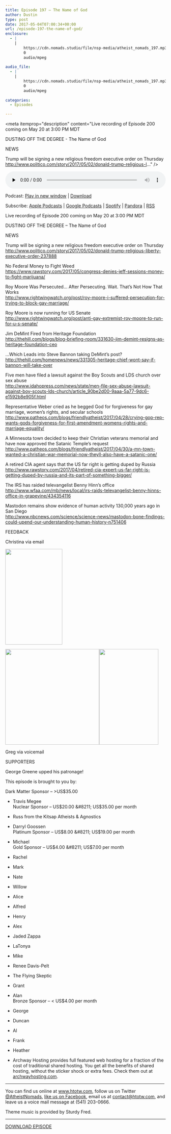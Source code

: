 ```yaml
---
title: Episode 197 – The Name of God
author: Dustin
type: post
date: 2017-05-04T07:00:34+00:00
url: /episode-197-the-name-of-god/
enclosure:
  - |
    |
        https://cdn.nomads.studio/file/nsp-media/atheist_nomads_197.mp3
        0
        audio/mpeg
        
audio_file:
  - |
    |
        https://cdn.nomads.studio/file/nsp-media/atheist_nomads_197.mp3
        0
        audio/mpeg
        
categories:
  - Episodes

---
```

<div itemscope itemtype="http://schema.org/AudioObject">
  <meta itemprop="name" content="Episode 197 &#8211; The Name of God" />
  
  <meta itemprop="uploadDate" content="2017-05-04T01:00:34-06:00" />
  
  <meta itemprop="encodingFormat" content="audio/mpeg" />
  
  <meta itemprop="description" content="Live recording of Episode 200 coming on May 20 at 3:00 PM MDT

DUSTING OFF THE DEGREE - The Name of God

NEWS

Trump will be signing a new religious freedom executive order on Thursday
http://www.politico.com/story/2017/05/02/donald-trump-religious-l..." />
  
  <meta itemprop="contentUrl" content="https://dts.podtrac.com/redirect.mp3/cdn.nomads.studio/file/nsp-media/atheist_nomads_197.mp3" />
  </p> 
  
  <div class="powerpress_player" id="powerpress_player_8461">
    <audio class="wp-audio-shortcode" id="audio-1537-205" preload="none" style="width: 100%;" controls="controls"><source type="audio/mpeg" src="https://dts.podtrac.com/redirect.mp3/cdn.nomads.studio/file/nsp-media/atheist_nomads_197.mp3?_=205" /><a href="https://dts.podtrac.com/redirect.mp3/cdn.nomads.studio/file/nsp-media/atheist_nomads_197.mp3">https://dts.podtrac.com/redirect.mp3/cdn.nomads.studio/file/nsp-media/atheist_nomads_197.mp3</a></audio>
  </div>
</div>

<p class="powerpress_links powerpress_links_mp3">
  Podcast: <a href="https://dts.podtrac.com/redirect.mp3/cdn.nomads.studio/file/nsp-media/atheist_nomads_197.mp3" class="powerpress_link_pinw" target="_blank" title="Play in new window" onclick="return powerpress_pinw('https://htotw.com/?powerpress_pinw=1537-podcast');" rel="nofollow">Play in new window</a> | <a href="https://dts.podtrac.com/redirect.mp3/cdn.nomads.studio/file/nsp-media/atheist_nomads_197.mp3" class="powerpress_link_d" title="Download" rel="nofollow" download="atheist_nomads_197.mp3">Download</a>
</p>

<p class="powerpress_links powerpress_subscribe_links">
  Subscribe: <a href="https://podcasts.apple.com/us/podcast/humanists-take-on-the-world/id530050098?mt=2&ls=1" class="powerpress_link_subscribe powerpress_link_subscribe_itunes" target="_blank" title="Subscribe on Apple Podcasts" rel="nofollow">Apple Podcasts</a> | <a href="https://www.google.com/podcasts?feed=aHR0cDovL2F0aGVpc3Rub21hZHMubGlic3luLmNvbS9yc3M%3D" class="powerpress_link_subscribe powerpress_link_subscribe_googleplay" target="_blank" title="Subscribe on Google Podcasts" rel="nofollow">Google Podcasts</a> | <a href="https://open.spotify.com/show/3LzK2xZGike6Tc1GEMtMbr?si=LieN9SNuTpq96smuaUsH8A" class="powerpress_link_subscribe powerpress_link_subscribe_spotify" target="_blank" title="Subscribe on Spotify" rel="nofollow">Spotify</a> | <a href="https://www.pandora.com/podcast/atheist-nomads/PC:10122?corr=62071012&part=ug" class="powerpress_link_subscribe powerpress_link_subscribe_pandora" target="_blank" title="Subscribe on Pandora" rel="nofollow">Pandora</a> | <a href="https://htotw.com/feed/podcast/" class="powerpress_link_subscribe powerpress_link_subscribe_rss" target="_blank" title="Subscribe via RSS" rel="nofollow">RSS</a>
</p>

<center>
</center>Live recording of Episode 200 coming on May 20 at 3:00 PM MDT

DUSTING OFF THE DEGREE &#8211; The Name of God

NEWS

Trump will be signing a new religious freedom executive order on Thursday  
<http://www.politico.com/story/2017/05/02/donald-trump-religious-liberty-executive-order-237888>

No Federal Money to Fight Weed  
<https://www.rawstory.com/2017/05/congress-denies-jeff-sessions-money-to-fight-marijuana/>

Roy Moore Was Persecuted&#8230; After Persecuting. Wait. That&#8217;s Not How That Works  
<http://www.rightwingwatch.org/post/roy-moore-i-suffered-persecution-for-trying-to-block-gay-marriage/>

Roy Moore is now running for US Senate  
<http://www.rightwingwatch.org/post/anti-gay-extremist-roy-moore-to-run-for-u-s-senate/>

Jim DeMint Fired from Heritage Foundation  
<http://thehill.com/blogs/blog-briefing-room/331630-jim-demint-resigns-as-heritage-foundation-ceo>

&#8230;Which Leads into Steve Bannon taking DeMint&#8217;s post?  
<http://thehill.com/homenews/news/331305-heritage-chief-wont-say-if-bannon-will-take-over>

Five men have filed a lawsuit against ​the Boy Scouts and LDS church over sex abuse  
<http://www.idahopress.com/news/state/men-file-sex-abuse-lawsuit-against-boy-scouts-lds-church/article_90be2d00-9aaa-5a77-9dc6-e1592b8e905f.html>

Representative Weber cried as he begged God for forgiveness for gay marriage, women&#8217;s rights, and secular schools  
<http://www.patheos.com/blogs/friendlyatheist/2017/04/28/crying-gop-rep-wants-gods-forgiveness-for-first-amendment-womens-rights-and-marriage-equality/>

A Minnesota town decided to keep their Christian veterans memorial and have now approved the Satanic Temple&#8217;s request  
<http://www.patheos.com/blogs/friendlyatheist/2017/04/30/a-mn-town-wanted-a-christian-war-memorial-now-theyll-also-have-a-satanic-one/>

A retired CIA agent says that the US far right is getting duped by Russia  
<http://www.rawstory.com/2017/04/retired-cia-expert-us-far-right-is-getting-duped-by-russia-and-its-part-of-something-bigger/>

The IRS has raided televangelist Benny Hinn&#8217;s office  
<http://www.wfaa.com/mb/news/local/irs-raids-televangelist-benny-hinns-office-in-grapevine/434354116>

Mastodon remains show evidence of human activity 130,000 years ago in San Diego  
<http://www.nbcnews.com/science/science-news/mastodon-bone-findings-could-upend-our-understanding-human-history-n751406>

FEEDBACK

Christina via email

<img decoding="async" loading="lazy" class="size-medium wp-image-1540 aligncenter" src="https://www.htotw.com/wp-content/uploads/2017/05/1-179x300.jpg" alt="" width="179" height="300" /> 

<img decoding="async" loading="lazy" class="size-medium wp-image-1538 aligncenter" src="https://www.htotw.com/wp-content/uploads/2017/05/3-295x300.jpg" alt="" width="295" height="300" /><img decoding="async" loading="lazy" class="size-medium wp-image-1539 aligncenter" src="https://www.htotw.com/wp-content/uploads/2017/05/2-186x300.jpg" alt="" width="186" height="300" /> 

Greg via voicemail

SUPPORTERS

George Greene upped his patronage!

This episode is brought to you by:

Dark Matter Sponsor &#8211; >US$35.00  
* Travis Megee  
Nuclear Sponsor &#8211; US$20.00 &#8211; US$35.00 per month  
* Russ from the Kitsap Atheists & Agnostics  
* Darryl Goossen  
Platinum Sponsor &#8211; US$8.00 &#8211; US$19.00 per month  
* Michael  
Gold Sponsor &#8211; US$4.00 &#8211; US$7.00 per month  
* Rachel  
* Mark  
* Nate  
* Willow  
* Alice  
* Alfred  
* Henry  
* Alex  
* Jaded Zappa  
* LaTonya  
* Mike  
* Renee Davis-Pelt  
* The Flying Skeptic  
* Grant  
* Alan  
Bronze Sponsor &#8211; < US$4.00 per month  
* George  
* Duncan  
* Al  
* Frank  
* Heather

* Archway Hosting provides full featured web hosting for a fraction of the cost of traditional shared hosting. You get all the benefits of shared hosting, without the sticker shock or extra fees. Check them out at <a href="http://archwayhosting.com/" target="_blank" rel="noopener noreferrer">archwayhosting.com</a>.

<hr width="500" />

You can find us online at <a href="https://www.htotw.com/" target="_blank" rel="noopener noreferrer">www.htotw.com</a>, follow us on Twitter <a href="https://twitter.com/AtheistNomads" target="_blank" rel="noopener noreferrer">@AtheistNomads</a>, <a href="https://htotw.com/facebook" target="_blank" rel="noopener noreferrer">like us on Facebook</a>, email us at <contact@htotw.com>, and leave us a voice mail message at (541) 203-0666.

Theme music is provided by Sturdy Fred.

<hr width="”500”" />

<a href="https://dts.podtrac.com/redirect.mp3/cdn.nomads.studio/file/nsp-media/atheist_nomads_197.mp3" target="_blank" rel="noopener noreferrer">DOWNLOAD EPISODE</a>